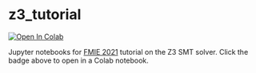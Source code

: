 # z3_tutorial

[![Open In Colab](https://colab.research.google.com/assets/colab-badge.svg)](http://colab.research.google.com/github/philzook58/z3_tutorial/blob/master)

Jupyter notebooks for [FMIE 2021](https://fmie2021.github.io/) tutorial on the Z3 SMT solver. Click the badge above to open in a Colab notebook.

